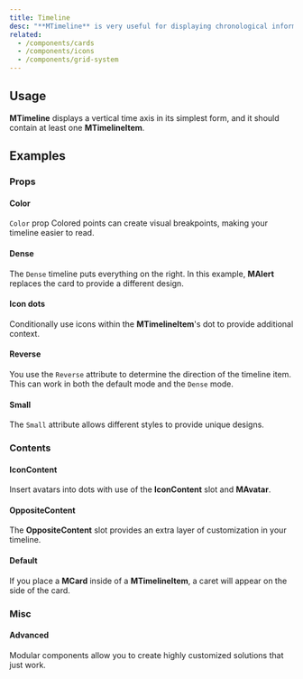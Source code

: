 ```yaml
---
title: Timeline
desc: "**MTimeline** is very useful for displaying chronological information."
related:
  - /components/cards
  - /components/icons
  - /components/grid-system
---
```


## Usage

**MTimeline** displays a vertical time axis in its simplest form, and it should contain at least one **MTimelineItem**.

<timelines-usage></timelines-usage>

## Examples

### Props

#### Color

`Color` prop Colored points can create visual breakpoints, making your timeline easier to read.

<masa-example file="Examples.timelines.Color"></masa-example>

#### Dense

The `Dense` timeline puts everything on the right. In this example, **MAlert** replaces the card to provide a different
design.

<masa-example file="Examples.timelines.Dense"></masa-example>

#### Icon dots

Conditionally use icons within the **MTimelineItem**'s dot to provide additional context.

<masa-example file="Examples.timelines.IconDots"></masa-example>

#### Reverse

You use the `Reverse` attribute to determine the direction of the timeline item. This can work in both the default
mode and the `Dense` mode.

<masa-example file="Examples.timelines.Reverse"></masa-example>

#### Small

The `Small` attribute allows different styles to provide unique designs.

<masa-example file="Examples.timelines.Small"></masa-example>

### Contents

#### IconContent

Insert avatars into dots with use of the **IconContent** slot and **MAvatar**.

<masa-example file="Examples.timelines.IconContent"></masa-example>

#### OppositeContent

The **OppositeContent** slot provides an extra layer of customization in your timeline.

<masa-example file="Examples.timelines.OppositeContent"></masa-example>

#### Default

If you place a **MCard** inside of a **MTimelineItem**, a caret will appear on the side of the card.

<masa-example file="Examples.timelines.TimelineItemDefault"></masa-example>

### Misc

#### Advanced

Modular components allow you to create highly customized solutions that just work.

<masa-example file="Examples.timelines.Advanced"></masa-example>